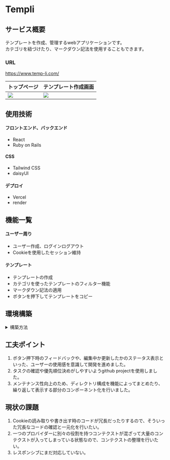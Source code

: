 # Templi

## サービス概要
テンプレートを作成、管理するwebアプリケーションです。</br>
カテゴリを紐づけたり、マークダウン記法を使用することもできます。
### URL
https://www.temp-li.com/

|トップページ|テンプレート作成画面|
|---|---|
|![](https://github.com/user-attachments/assets/56185ce8-2d21-4167-a811-54790f41550c)|![](https://github.com/user-attachments/assets/a2a4a75e-2c74-4a4b-974c-690a257098f6)|


## 使用技術
#### フロントエンド、バックエンド
- React
- Ruby on Rails
#### CSS
- Tailwind CSS
- daisyUI
#### デプロイ
- Vercel
- render

## 機能一覧
#### ユーザー周り
- ユーザー作成、ログインログアウト
- Cookieを使用したセッション維持
#### テンプレート
- テンプレートの作成
- カテゴリを使ったテンプレートのフィルター機能
- マークダウン記法の適用
- ボタンを押下してテンプレートをコピー

## 環境構築
<details>

<summary>構築方法</summary>

#### バックエン
```
cd backend/
bundle install
rails db:migrate
```

#### フロントエンド
```
cd frontend/
npm install
npm run dev
```

</details>

## 工夫ポイント
1. ボタン押下時のフィードバックや、編集中か更新したかのステータス表示といった、ユーザーの使用感を意識して開発を進めました。
2. タスクの確認や優先順位決めがしやすいようgithub projectを使用しました。
3. メンテナンス性向上のため、ディレクトリ構成を機能によってまとめたり、繰り返して表示する部分のコンポーネント化を行いました。

## 現状の課題
1. Cookieの読み取りや書き出す時のコードが冗長だったりするので、そういった冗長なコードの確認と一元化を行いたい。
2. 一つのプロバイダーに別々の役割を持つコンテクストが混ざって大量のコンテクストが入ってしまっている状態なので、コンテクストの整理を行いたい。
3. レスポンシブにまだ対応していない。
